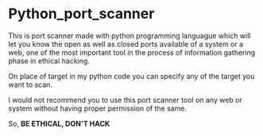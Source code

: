 # Python_port_scanner

This is port scanner made with python programming languague which will let you know the open as well as closed ports available of a system or a web, one of the most important tool in the process of information gathering phase in ethical hacking.

On place of target in my python code you can specify any of the target you want to scan.

I would not recommend you to use this port scanner tool on any web or system without having proper permission of the same.


So, <strong>BE ETHICAL, DON'T HACK</strong>

